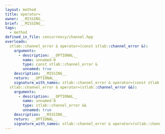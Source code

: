 ```yaml
---
layout: method
title: operator=
owner: __MISSING__
brief: __MISSING__
tags:
  - method
defined_in_file: concurrency/channel.hpp
overloads:
  stlab::channel_error & operator=(const stlab::channel_error &):
    arguments:
      - description: __OPTIONAL__
        name: unnamed-0
        type: const stlab::channel_error &
        unnamed: true
    description: __MISSING__
    return: __OPTIONAL__
    signature_with_names: stlab::channel_error & operator=(const stlab::channel_error &)
  stlab::channel_error & operator=(stlab::channel_error &&):
    arguments:
      - description: __OPTIONAL__
        name: unnamed-0
        type: stlab::channel_error &&
        unnamed: true
    description: __MISSING__
    return: __OPTIONAL__
    signature_with_names: stlab::channel_error & operator=(stlab::channel_error &&)
---
```

